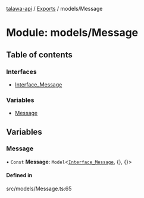 [talawa-api](../README.md) / [Exports](../modules.md) / models/Message

# Module: models/Message

## Table of contents

### Interfaces

- [Interface\_Message](../interfaces/models_Message.Interface_Message.md)

### Variables

- [Message](models_Message.md#message)

## Variables

### Message

• `Const` **Message**: `Model`<[`Interface_Message`](../interfaces/models_Message.Interface_Message.md), {}, {}\>

#### Defined in

src/models/Message.ts:65
